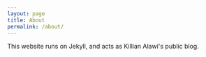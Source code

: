 ```yaml
---
layout: page
title: About
permalink: /about/
---
```


This website runs on Jekyll, and acts as Killian Alawi's public blog.
